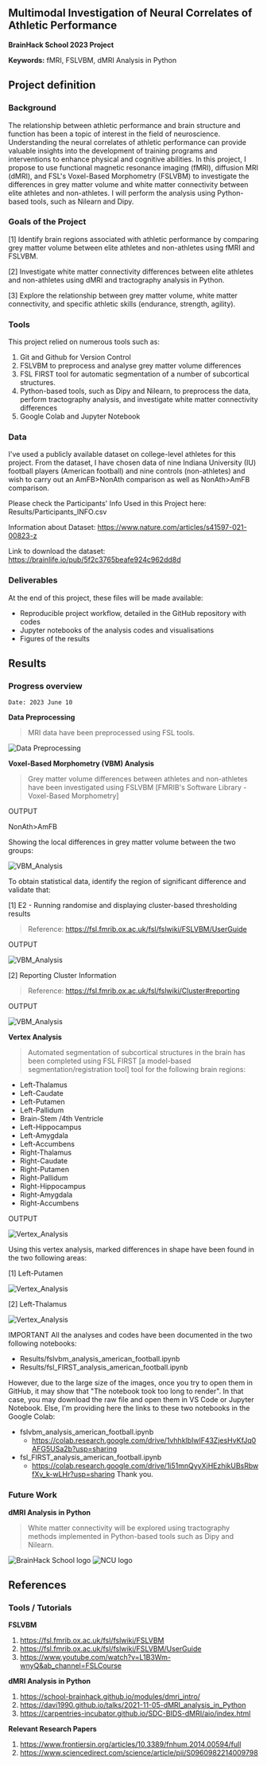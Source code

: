 ## Multimodal Investigation of Neural Correlates of Athletic Performance ##
**BrainHack School 2023 Project**

**Keywords:**
fMRI, FSLVBM, dMRI Analysis in Python

## Project definition

### Background
The relationship between athletic performance and brain structure and function has been a topic of interest in the field of neuroscience. Understanding the neural correlates of athletic performance can provide valuable insights into the development of training programs and interventions to enhance physical and cognitive abilities. In this project, I propose to use functional magnetic resonance imaging (fMRI), diffusion MRI (dMRI), and FSL's Voxel-Based Morphometry (FSLVBM) to investigate the differences in grey matter volume and white matter connectivity between elite athletes and non-athletes. I will perform the analysis using Python-based tools, such as Nilearn and Dipy.  

### Goals of the Project
[1] Identify brain regions associated with athletic performance by comparing grey matter volume between elite athletes and non-athletes using fMRI and FSLVBM.

[2] Investigate white matter connectivity differences between elite athletes and non-athletes using dMRI and tractography analysis in Python.

[3] Explore the relationship between grey matter volume, white matter connectivity, and specific athletic skills (endurance, strength, agility).

### Tools
This project relied on numerous tools such as:
1. Git and Github for Version Control
2. FSLVBM to preprocess and analyse grey matter volume differences
3. FSL FIRST tool for automatic segmentation of a number of subcortical structures.
4. Python-based tools, such as Dipy and Nilearn, to preprocess the data, perform tractography analysis, and investigate white matter connectivity differences
5. Google Colab and Jupyter Notebook

### Data
I've used a publicly available dataset on college-level athletes for this project. From the dataset, I have chosen data of nine Indiana University (IU) football players (American football) and nine controls (non-athletes) and wish to carry out an AmFB>NonAth comparison as well as NonAth>AmFB comparison.

Please check the Participants' Info Used in this Project here:
Results/Participants_INFO.csv

Information about Dataset:
https://www.nature.com/articles/s41597-021-00823-z

Link to download the dataset:
https://brainlife.io/pub/5f2c3765beafe924c962dd8d

### Deliverables
At the end of this project, these files will be made available:
- Reproducible project workflow, detailed in the GitHub repository with codes
- Jupyter notebooks of the analysis codes and visualisations
- Figures of the results

## Results

### Progress overview
```Date: 2023 June 10```

**Data Preprocessing**
> MRI data have been preprocessed using FSL tools.

![Data Preprocessing](Images/005.png)

**Voxel-Based Morphometry (VBM) Analysis**
> Grey matter volume differences between athletes and non-athletes have been investigated using FSLVBM [FMRIB's Software Library - Voxel-Based Morphometry]

OUTPUT

NonAth>AmFB

Showing the local differences in grey matter volume between the two groups:

![VBM_Analysis](Images/010.png)

To obtain statistical data, identify the region of significant difference and validate that:

[1] E2 - Running randomise and displaying cluster-based thresholding results
> Reference: https://fsl.fmrib.ox.ac.uk/fsl/fslwiki/FSLVBM/UserGuide

OUTPUT

![VBM_Analysis](Images/011.png)

[2] Reporting Cluster Information
> Reference: https://fsl.fmrib.ox.ac.uk/fsl/fslwiki/Cluster#reporting

OUTPUT

![VBM_Analysis](Images/012.png)

**Vertex Analysis**
> Automated segmentation of subcortical structures in the brain has been completed using FSL FIRST [a model-based segmentation/registration tool] tool for the following brain regions:
- Left-Thalamus
- Left-Caudate
- Left-Putamen
- Left-Pallidum
- Brain-Stem /4th Ventricle
- Left-Hippocampus
- Left-Amygdala
- Left-Accumbens
- Right-Thalamus
- Right-Caudate
- Right-Putamen
- Right-Pallidum
- Right-Hippocampus
- Right-Amygdala
- Right-Accumbens

OUTPUT

![Vertex_Analysis](Images/001.png)

Using this vertex analysis, marked differences in shape have been found in the two following areas: 

[1] Left-Putamen

![Vertex_Analysis](Images/L_Puta_first_02.png)

[2] Left-Thalamus

![Vertex_Analysis](Images/L_Thal_first.png)

IMPORTANT
All the analyses and codes have been documented in the two following notebooks:
- Results/fslvbm_analysis_american_football.ipynb
- Results/fsl_FIRST_analysis_american_football.ipynb

However, due to the large size of the images, once you try to open them in GitHub, it may show that "The notebook took too long to render". In that case, you may download the raw file and open them in VS Code or Jupyter Notebook. Else, I'm providing here the links to these two notebooks in the Google Colab:
- fslvbm_analysis_american_football.ipynb
  - https://colab.research.google.com/drive/1vhhklbIwlF43ZjesHvKfJq0AFG5USa2b?usp=sharing
- fsl_FIRST_analysis_american_football.ipynb
  - https://colab.research.google.com/drive/1i51mnQyyXjHEzhikUBsRbwfXv_k-wLHr?usp=sharing
Thank you. 

### Future Work
**dMRI Analysis in Python**
> White matter connectivity will be explored using tractography methods implemented in Python-based tools such as Dipy and Nilearn.



![BrainHack School logo](Images/images.jfif)
![NCU logo](Images/images.png)

## References
### Tools / Tutorials 
**FSLVBM**

1. https://fsl.fmrib.ox.ac.uk/fsl/fslwiki/FSLVBM
2. https://fsl.fmrib.ox.ac.uk/fsl/fslwiki/FSLVBM/UserGuide
3. https://www.youtube.com/watch?v=L1B3Wm-wnyQ&ab_channel=FSLCourse

**dMRI Analysis in Python**

1. https://school-brainhack.github.io/modules/dmri_intro/
2. https://davi1990.github.io/talks/2021-11-05-dMRI_analysis_in_Python
3. https://carpentries-incubator.github.io/SDC-BIDS-dMRI/aio/index.html

**Relevant Research Papers**

1. https://www.frontiersin.org/articles/10.3389/fnhum.2014.00594/full
2. https://www.sciencedirect.com/science/article/pii/S0960982214009798
